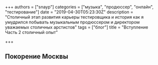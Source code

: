 +++
authors = ["snayp"]
categories = ["музыка", "продюссер", "онлайн", "тестирование"]
date = "2019-04-30T05:23:30Z"
description = "Столичный этап развития карьеры тестировщика и история как я умудрился побывать музыкальным продюссером и директором уважаемых столичных арстистов"
tags = ["блог"]
title = "Вступление Часть 2 столичный опыт"

+++
## Покорение Москвы

